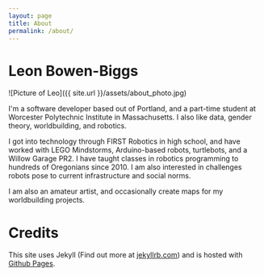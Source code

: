 ```yaml
---
layout: page
title: About
permalink: /about/
---
```


# Leon Bowen-Biggs
![Picture of Leo]({{ site.url }}/assets/about_photo.jpg)

I'm a software developer based out of Portland, and a part-time student at Worcester Polytechnic Institute in Massachusetts.
I also like data, gender theory, worldbuilding, and robotics.

I got into technology through FIRST Robotics in high school, and have worked with LEGO Mindstorms, Arduino-based robots, turtlebots, and a Willow Garage PR2. I have taught classes in robotics programming to hundreds of Oregonians since 2010. I am also interested in challenges robots pose to current infrastructure and social norms.

I am also an amateur artist, and occasionally create maps for my worldbuilding projects.

<!--
# Licenses, etc
All maps and world building material is creative commons {{ @TODO }}, unless otherwise noted.
All blog posts are {{ @TODO }}.
Project licenses are as noted with the project.
Generally, most are {{ @TODO }}, unless they are an academic project that cannot release the source.
-->

# Credits
This site uses Jekyll (Find out more at [jekyllrb.com](http://jekyllrb.com/)) and is hosted with [Github Pages](https://pages.github.com/).
